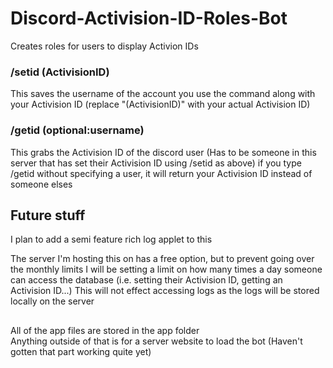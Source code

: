 # Discord-Activision-ID-Roles-Bot
Creates roles for users to display Activion IDs

### /setid (ActivisionID)
This saves the username of the account you use the command along with your Activision ID (replace "(ActivisionID)" with your actual Activision ID)

### /getid (optional:username)
This grabs the Activision ID of the discord user (Has to be someone in this server that has set their Activision ID using /setid as above)
if you type /getid without specifying a user, it will return your Activision ID instead of someone elses

## Future stuff
I plan to add a semi feature rich log applet to this
  
The server I'm hosting this on has a free option, but to prevent going over the monthly limits
I will be setting a limit on how many times a day someone can access the database (i.e. setting their Activision ID, getting an Activision ID...)
This will not effect accessing logs as the logs will be stored locally on the server
##

All of the app files are stored in the app folder  
Anything outside of that is for a server website to load the bot (Haven't gotten that part working quite yet)

